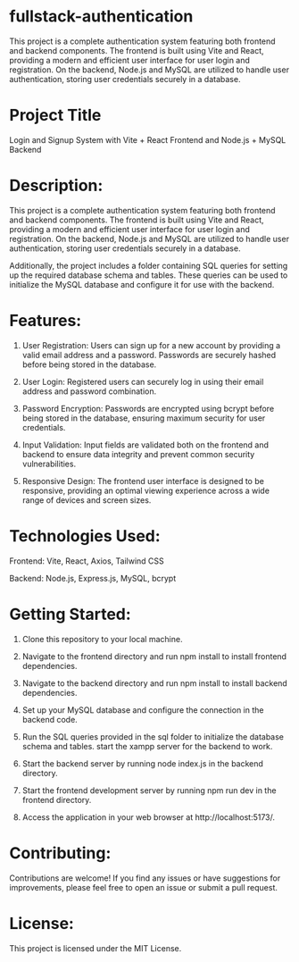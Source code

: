 # fullstack-authentication
This project is a complete authentication system featuring both frontend and backend components. The frontend is built using Vite and React, providing a modern and efficient user interface for user login and registration. On the backend, Node.js and MySQL are utilized to handle user authentication, storing user credentials securely in a database.

# Project Title

Login and Signup System with Vite + React Frontend and Node.js + MySQL Backend

# Description:

This project is a complete authentication system featuring both frontend and backend components. The frontend is built using Vite and React, providing a modern and efficient user interface for user login and registration. On the backend, Node.js and MySQL are utilized to handle user authentication, storing user credentials securely in a database.

Additionally, the project includes a folder containing SQL queries for setting up the required database schema and tables. These queries can be used to initialize the MySQL database and configure it for use with the backend.

# Features:

1) User Registration: Users can sign up for a new account by providing a valid email address and a password. Passwords are securely hashed before being stored in the database.

2) User Login: Registered users can securely log in using their email address and password combination.

3) Password Encryption: Passwords are encrypted using bcrypt before being stored in the database, ensuring maximum security for user credentials.

4) Input Validation: Input fields are validated both on the frontend and backend to ensure data integrity and prevent common security vulnerabilities.

5) Responsive Design: The frontend user interface is designed to be responsive, providing an optimal viewing experience across a wide range of devices and screen sizes.

# Technologies Used:

Frontend: Vite, React, Axios, Tailwind CSS

Backend: Node.js, Express.js, MySQL, bcrypt

# Getting Started:

1) Clone this repository to your local machine.

2) Navigate to the frontend directory and run npm install to install frontend dependencies.

3) Navigate to the backend directory and run npm install to install backend dependencies.

4) Set up your MySQL database and configure the connection in the backend code.

4) Run the SQL queries provided in the sql folder to initialize the database schema and tables. start the xampp server for the backend to work.

6) Start the backend server by running node index.js in the backend directory.

7) Start the frontend development server by running npm run dev in the frontend directory.

8) Access the application in your web browser at http://localhost:5173/.

# Contributing:

Contributions are welcome! If you find any issues or have suggestions for improvements, please feel free to open an issue or submit a pull request.

# License:

This project is licensed under the MIT License.

